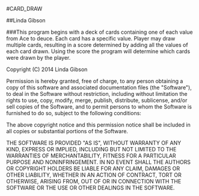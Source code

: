 #CARD_DRAW

##Linda Gibson

###This program begins with a deck of cards containing one of each value from Ace to deuce.  Each card has a specific value.  Player may draw multiple cards, resulting in a score determined by adding all the values of each card drawn.  Using the score the program will determine which cards were drawn by the player.  

Copyright (C) 2014 Linda Gibson

Permission is hereby granted, free of charge, to any person obtaining a copy of this software and associated documentation files (the "Software"), to deal in the Software without restriction, including without limitation the rights to use, copy, modify, merge, publish, distribute, sublicense, and/or sell copies of the Software, and to permit persons to whom the Software is furnished to do so, subject to the following conditions:

The above copyright notice and this permission notice shall be included in all copies or substantial portions of the Software.

THE SOFTWARE IS PROVIDED "AS IS", WITHOUT WARRANTY OF ANY KIND, EXPRESS OR IMPLIED, INCLUDING BUT NOT LIMITED TO THE WARRANTIES OF MERCHANTABILITY, FITNESS FOR A PARTICULAR PURPOSE AND NONINFRINGEMENT. IN NO EVENT SHALL THE AUTHORS OR COPYRIGHT HOLDERS BE LIABLE FOR ANY CLAIM, DAMAGES OR OTHER LIABILITY, WHETHER IN AN ACTION OF CONTRACT, TORT OR OTHERWISE, ARISING FROM, OUT OF OR IN CONNECTION WITH THE SOFTWARE OR THE USE OR OTHER DEALINGS IN THE SOFTWARE.

